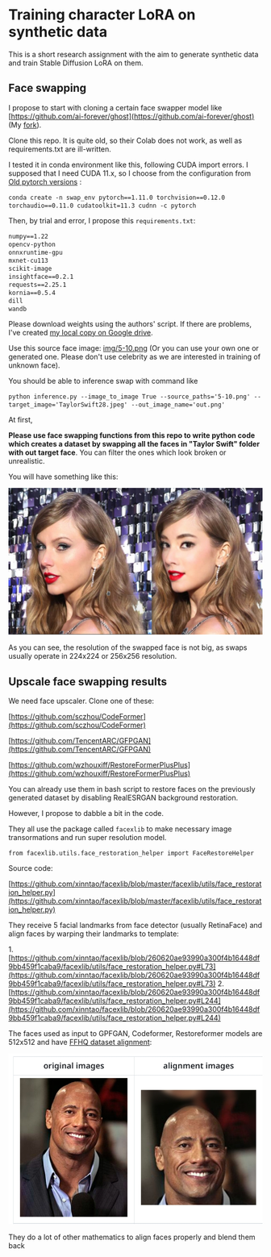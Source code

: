 # Training character LoRA on synthetic data

This is a short research assignment with the aim to generate synthetic data and train Stable Diffusion LoRA on them.


## Face swapping

I propose to start with cloning a certain face swapper model like [https://github.com/ai-forever/ghost](https://github.com/ai-forever/ghost) (My [fork](https://github.com/hcl14/ghost)).

Clone this repo. It is quite old, so their Colab does not work, as well as requirements.txt are ill-written.

I tested it in conda environment like this, following CUDA import errors. I supposed that I need CUDA 11.x, so I choose from the configuration from [Old pytorch versions](https://pytorch.org/get-started/previous-versions/) :

```
conda create -n swap_env pytorch==1.11.0 torchvision==0.12.0 torchaudio==0.11.0 cudatoolkit=11.3 cudnn -c pytorch
```
Then, by trial and error, I propose this `requirements.txt`:

```
numpy==1.22
opencv-python
onnxruntime-gpu
mxnet-cu113
scikit-image
insightface==0.2.1
requests==2.25.1
kornia==0.5.4
dill
wandb
```

Please download weights using the authors' script. If there are problems, I've created [my local copy on Google drive](https://drive.google.com/drive/folders/1e2MXrnsdRoLMVVB0bf8Oq9e3kpS5KMQP?usp=sharing).


Use this source face image: [img/5-10.png](img/5-10.png) (Or you can use your own one or generated one. Please don't use celebrity as we are interested in training of unknown face).


You should be able to inference swap with command like

```
python inference.py --image_to_image True --source_paths='5-10.png' --target_image='TaylorSwift28.jpeg' --out_image_name='out.png'
```


At first,

**Please use face swapping functions from this repo to write python code which creates a dataset by swapping all the faces in "Taylor Swift" folder with out target face**. You can filter the ones which look broken or unrealistic.

You will have something like this:

![](img/swapped.jpg)


As you can see, the resolution of the swapped face is not big, as swaps usually operate in 224x224 or 256x256 resolution.


## Upscale face swapping results


We need face upscaler. Clone one of these:

[https://github.com/sczhou/CodeFormer](https://github.com/sczhou/CodeFormer)

[https://github.com/TencentARC/GFPGAN](https://github.com/TencentARC/GFPGAN)

[https://github.com/wzhouxiff/RestoreFormerPlusPlus](https://github.com/wzhouxiff/RestoreFormerPlusPlus)


You can already use them in bash script to restore faces on the previously generated dataset by disabling RealESRGAN background restoration.

However, I propose to dabble a bit in the code.

They all use the package called `facexlib` to make necessary image transormations and run super resolution model.

```
from facexlib.utils.face_restoration_helper import FaceRestoreHelper
```

Source code:

[https://github.com/xinntao/facexlib/blob/master/facexlib/utils/face_restoration_helper.py](https://github.com/xinntao/facexlib/blob/master/facexlib/utils/face_restoration_helper.py)

They receive 5 facial landmarks from face detector (usually RetinaFace) and align faces by warping their landmarks to template:

1.[https://github.com/xinntao/facexlib/blob/260620ae93990a300f4b16448df9bb459f1caba9/facexlib/utils/face_restoration_helper.py#L73](https://github.com/xinntao/facexlib/blob/260620ae93990a300f4b16448df9bb459f1caba9/facexlib/utils/face_restoration_helper.py#L73)
2.[https://github.com/xinntao/facexlib/blob/260620ae93990a300f4b16448df9bb459f1caba9/facexlib/utils/face_restoration_helper.py#L244](https://github.com/xinntao/facexlib/blob/260620ae93990a300f4b16448df9bb459f1caba9/facexlib/utils/face_restoration_helper.py#L244)

The faces used as input to GPFGAN, Codeformer, Restoreformer models are 512x512 and have [FFHQ dataset alignment](https://github.com/happy-jihye/FFHQ-Alignment):

![](img/alignment.jpg)

They do a lot of other mathematics to align faces properly and blend them back







